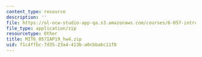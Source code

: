```yaml
---
content_type: resource
description: ''
file: https://ol-ocw-studio-app-qa.s3.amazonaws.com/courses/6-057-introduction-to-matlab-january-iap-2019/f1c4ffbc7d3523a4413ba0cbbabc11f8_MIT6_057IAP19_hw4.zip
file_type: application/zip
resourcetype: Other
title: MIT6_057IAP19_hw4.zip
uid: f1c4ffbc-7d35-23a4-413b-a0cbbabc11f8
---
```

